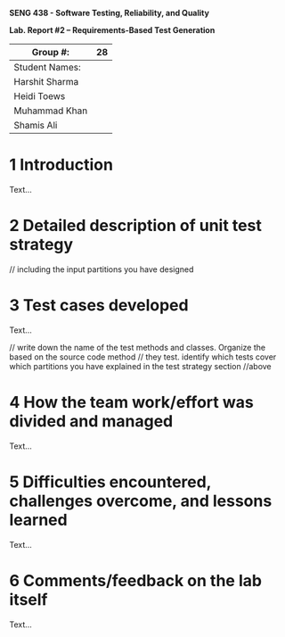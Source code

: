 **SENG 438 - Software Testing, Reliability, and Quality**

**Lab. Report \#2 – Requirements-Based Test Generation**

| Group \#:      | 28  |
| -------------- | --- |
| Student Names: |     |
| Harshit Sharma |     |
| Heidi Toews    |     |
| Muhammad Khan  |     |
| Shamis Ali     |     |

# 1 Introduction

Text…

# 2 Detailed description of unit test strategy

// including the input partitions you have designed

# 3 Test cases developed

Text…

// write down the name of the test methods and classes. Organize the based on
the source code method // they test. identify which tests cover which partitions
you have explained in the test strategy section //above

# 4 How the team work/effort was divided and managed

Text…

# 5 Difficulties encountered, challenges overcome, and lessons learned

Text…

# 6 Comments/feedback on the lab itself

Text…

